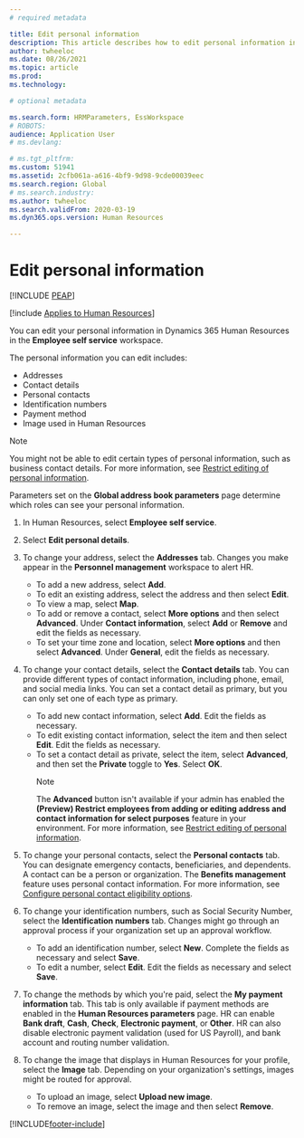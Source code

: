 ```yaml
---
# required metadata

title: Edit personal information
description: This article describes how to edit personal information in Employee and Manager self service.
author: twheeloc
ms.date: 08/26/2021
ms.topic: article
ms.prod: 
ms.technology: 

# optional metadata

ms.search.form: HRMParameters, EssWorkspace
# ROBOTS: 
audience: Application User
# ms.devlang: 

# ms.tgt_pltfrm: 
ms.custom: 51941
ms.assetid: 2cfb061a-a616-4bf9-9d98-9cde00039eec
ms.search.region: Global
# ms.search.industry: 
ms.author: twheeloc
ms.search.validFrom: 2020-03-19
ms.dyn365.ops.version: Human Resources

---
```


# Edit personal information


[!INCLUDE [PEAP](../includes/peap-2.md)]

[!include [Applies to Human Resources](../includes/applies-to-hr.md)]

You can edit your personal information in Dynamics 365 Human Resources in the **Employee self service** workspace.

The personal information you can edit includes:

- Addresses
- Contact details
- Personal contacts
- Identification numbers
- Payment method
- Image used in Human Resources

>[!NOTE]
>You might not be able to edit certain types of personal information, such as business contact details. For more information, see [Restrict editing of personal information](hr-employee-self-service-restrict-editing.md).

Parameters set on the **Global address book parameters** page determine which roles can see your personal information.

1. In Human Resources, select **Employee self service**.

2. Select **Edit personal details**.

3. To change your address, select the **Addresses** tab. Changes you make appear in the **Personnel management** workspace to alert HR.

    - To add a new address, select **Add**.
    - To edit an existing address, select the address and then select **Edit**.
    - To view a map, select **Map**.
    - To add or remove a contact, select **More options** and then select **Advanced**. Under **Contact information**, select **Add** or **Remove** and edit the fields as necessary.
    - To set your time zone and location, select **More options** and then select **Advanced**. Under **General**, edit the fields as necessary.

4. To change your contact details, select the **Contact details** tab. You can provide different types of contact information, including phone, email, and social media links. You can set a contact detail as primary, but you can only set one of each type as primary.

    - To add new contact information, select **Add**. Edit the fields as necessary.
    - To edit existing contact information, select the item and then select **Edit**. Edit the fields as necessary.
    - To set a contact detail as private, select the item, select **Advanced**, and then set the **Private** toggle to **Yes**. Select **OK**.
      >[!NOTE]
      >The **Advanced** button isn't available if your admin has enabled the **(Preview) Restrict employees from adding or editing address and contact information for select purposes** feature in your environment. For more information, see [Restrict editing of personal information](hr-employee-self-service-restrict-editing.md).
  
5. To change your personal contacts, select the **Personal contacts** tab. You can designate emergency contacts, beneficiaries, and dependents. A contact can be a person or organization. The **Benefits management** feature uses personal contact information. For more information, see [Configure personal contact eligibility options](hr-benefits-setup-contact-eligibility-options.md).

6. To change your identification numbers, such as Social Security Number, select the **Identification numbers** tab. Changes might go through an approval process if your organization set up an approval workflow.

    - To add an identification number, select **New**. Complete the fields as necessary and select **Save**.
    - To edit a number, select **Edit**. Edit the fields as necessary and select **Save**.

7. To change the methods by which you're paid, select the **My payment information** tab. This tab is only available if payment methods are enabled in the **Human Resources parameters** page. HR can enable **Bank draft**, **Cash**, **Check**, **Electronic payment**, or **Other**. HR can also disable electronic payment validation (used for US Payroll), and bank account and routing number validation.

8. To change the image that displays in Human Resources for your profile, select the **Image** tab. Depending on your organization's settings, images might be routed for approval.

    - To upload an image, select **Upload new image**.
    - To remove an image, select the image and then select **Remove**.



[!INCLUDE[footer-include](../includes/footer-banner.md)]
